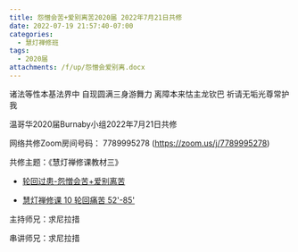 ```yaml
---
title: 怨憎会苦+爱别离苦2020届 2022年7月21日共修
date: 2022-07-19 21:57:40-07:00
categories:
  - 慧灯禅修班
tags:
  - 2020届
attachments: /f/up/怨憎会爱别离.docx
---
```

诸法等性本基法界中 自现圆满三身游舞力 离障本来怙主龙钦巴 祈请无垢光尊常护我

温哥华2020届Burnaby小组2022年7月21日共修

网络共修Zoom房间号码： 7789995278 (<https://zoom.us/j/7789995278>)

共修主题：《慧灯禅修课教材三》

* [轮回过患-怨憎会苦+爱别离苦](https://s3.ca-central-1.wasabisys.com/hddata/f.huidengchanxiu.net/hdv/f/up/怨憎会爱别离.docx)

* [慧灯禅修课 10 轮回痛苦 52'-85'](https://www.youtube.com/watch?v=zYcgL6rQ4kc&ab_channel=%E6%85%A7%E7%81%AF%E4%B9%8B%E5%85%89%E7%BD%91%E7%AB%99)

主持师兄：求尼拉措

串讲师兄：求尼拉措